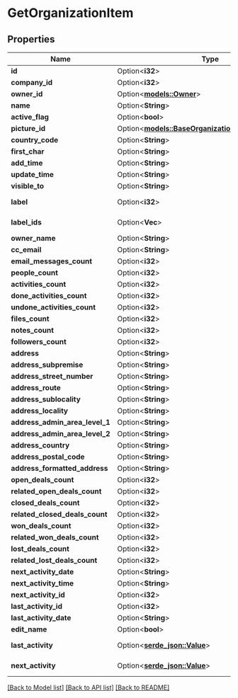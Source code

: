 # GetOrganizationItem

## Properties

Name | Type | Description | Notes
------------ | ------------- | ------------- | -------------
**id** | Option<**i32**> | The ID of the organization | [optional]
**company_id** | Option<**i32**> | The ID of the company related to the organization | [optional]
**owner_id** | Option<[**models::Owner**](owner.md)> |  | [optional]
**name** | Option<**String**> | The name of the organization | [optional]
**active_flag** | Option<**bool**> | Whether the organization is active or not | [optional]
**picture_id** | Option<[**models::BaseOrganizationItemAllOfPictureId**](BaseOrganizationItem_allOf_picture_id.md)> |  | [optional]
**country_code** | Option<**String**> | The country code of the organization | [optional]
**first_char** | Option<**String**> | The first character of the organization name | [optional]
**add_time** | Option<**String**> | The creation date and time of the organization | [optional]
**update_time** | Option<**String**> | The last updated date and time of the organization | [optional]
**visible_to** | Option<**String**> | The visibility group ID of who can see the organization | [optional]
**label** | Option<**i32**> | The label assigned to the organization. When the `label` field is updated, the `label_ids` field value will be overwritten by the `label` field value. | [optional]
**label_ids** | Option<**Vec<i32>**> | The IDs of labels assigned to the organization. When the `label_ids` field is updated, the `label` field value will be set to the first value of the `label_ids` field. | [optional]
**owner_name** | Option<**String**> | The name of the organization owner | [optional]
**cc_email** | Option<**String**> | The BCC email associated with the organization | [optional]
**email_messages_count** | Option<**i32**> | The count of email messages related to the organization | [optional]
**people_count** | Option<**i32**> | The count of persons related to the organization | [optional]
**activities_count** | Option<**i32**> | The count of activities related to the organization | [optional]
**done_activities_count** | Option<**i32**> | The count of done activities related to the organization | [optional]
**undone_activities_count** | Option<**i32**> | The count of undone activities related to the organization | [optional]
**files_count** | Option<**i32**> | The count of files related to the organization | [optional]
**notes_count** | Option<**i32**> | The count of notes related to the organization | [optional]
**followers_count** | Option<**i32**> | The count of followers related to the organization | [optional]
**address** | Option<**String**> | The full address of the organization | [optional]
**address_subpremise** | Option<**String**> | The sub-premise of the organization location | [optional]
**address_street_number** | Option<**String**> | The street number of the organization location | [optional]
**address_route** | Option<**String**> | The route of the organization location | [optional]
**address_sublocality** | Option<**String**> | The sub-locality of the organization location | [optional]
**address_locality** | Option<**String**> | The locality of the organization location | [optional]
**address_admin_area_level_1** | Option<**String**> | The level 1 admin area of the organization location | [optional]
**address_admin_area_level_2** | Option<**String**> | The level 2 admin area of the organization location | [optional]
**address_country** | Option<**String**> | The country of the organization location | [optional]
**address_postal_code** | Option<**String**> | The postal code of the organization location | [optional]
**address_formatted_address** | Option<**String**> | The formatted organization location | [optional]
**open_deals_count** | Option<**i32**> | The count of open deals related with the item | [optional]
**related_open_deals_count** | Option<**i32**> | The count of related open deals related with the item | [optional]
**closed_deals_count** | Option<**i32**> | The count of closed deals related with the item | [optional]
**related_closed_deals_count** | Option<**i32**> | The count of related closed deals related with the item | [optional]
**won_deals_count** | Option<**i32**> | The count of won deals related with the item | [optional]
**related_won_deals_count** | Option<**i32**> | The count of related won deals related with the item | [optional]
**lost_deals_count** | Option<**i32**> | The count of lost deals related with the item | [optional]
**related_lost_deals_count** | Option<**i32**> | The count of related lost deals related with the item | [optional]
**next_activity_date** | Option<**String**> | The date of the next activity associated with the deal | [optional]
**next_activity_time** | Option<**String**> | The time of the next activity associated with the deal | [optional]
**next_activity_id** | Option<**i32**> | The ID of the next activity associated with the deal | [optional]
**last_activity_id** | Option<**i32**> | The ID of the last activity associated with the deal | [optional]
**last_activity_date** | Option<**String**> | The date of the last activity associated with the deal | [optional]
**edit_name** | Option<**bool**> | If the company ID of the organization and company ID of the request is same or not | [optional]
**last_activity** | Option<[**serde_json::Value**](.md)> | Please refer to response schema of <a href=\"https://developers.pipedrive.com/docs/api/v1/Activities#getActivity\">Activity</a> | [optional]
**next_activity** | Option<[**serde_json::Value**](.md)> | Please refer to response schema of <a href=\"https://developers.pipedrive.com/docs/api/v1/Activities#getActivity\">Activity</a> | [optional]

[[Back to Model list]](../README.md#documentation-for-models) [[Back to API list]](../README.md#documentation-for-api-endpoints) [[Back to README]](../README.md)


